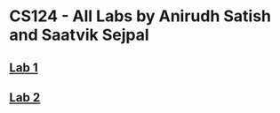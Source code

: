# CS124 - All Labs by Anirudh Satish and Saatvik Sejpal

## <a href='https://anirudhsatish22.github.io/cs124/'>Lab 1</a>

## <a href='https://anirudhsatish22.github.io/cs124/'>Lab 2</a>



